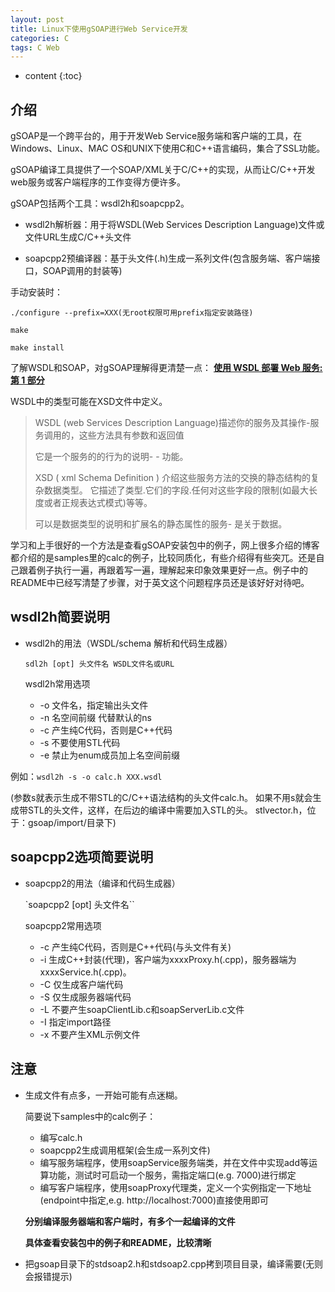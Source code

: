 ```yaml
---
layout: post
title: Linux下使用gSOAP进行Web Service开发
categories: C
tags: C Web
---
```


* content
{:toc}

## 介绍

gSOAP是一个跨平台的，用于开发Web Service服务端和客户端的工具，在Windows、Linux、MAC OS和UNIX下使用C和C++语言编码，集合了SSL功能。

gSOAP编译工具提供了一个SOAP/XML关于C/C++的实现，从而让C/C++开发web服务或客户端程序的工作变得方便许多。

gSOAP包括两个工具：wsdl2h和soapcpp2。

  * wsdl2h解析器：用于将WSDL(Web Services Description Language)文件或文件URL生成C/C++头文件

  * soapcpp2预编译器：基于头文件(.h)生成一系列文件(包含服务端、客户端接口，SOAP调用的封装等)



手动安装时：

```
./configure --prefix=XXX(无root权限可用prefix指定安装路径)

make

make install
```

了解WSDL和SOAP，对gSOAP理解得更清楚一点：
**[使用 WSDL 部署 Web 服务: 第 1 部分](https://www.ibm.com/developerworks/cn/webservices/ws-intwsdl/part1/)**

WSDL中的类型可能在XSD文件中定义。

>WSDL (web Services Description Language)描述你的服务及其操作-服务调用的，这些方法具有参数和返回值
>
>它是一个服务的的行为的说明- - 功能。
>
>XSD ( xml Schema Definition ) 介绍这些服务方法的交换的静态结构的复杂数据类型。 它描述了类型.它们的字段.任何对这些字段的限制(如最大长度或者正规表达式模式)等等。
>
>可以是数据类型的说明和扩展名的静态属性的服务- 是关于数据。

学习和上手很好的一个方法是查看gSOAP安装包中的例子，网上很多介绍的博客都介绍的是samples里的calc的例子，比较同质化，有些介绍得有些突兀。还是自己跟着例子执行一遍，再跟着写一遍，理解起来印象效果更好一点。例子中的README中已经写清楚了步骤，对于英文这个问题程序员还是该好好对待吧。

## wsdl2h简要说明

* wsdl2h的用法（WSDL/schema 解析和代码生成器）

  `sdl2h [opt] 头文件名 WSDL文件名或URL`

  wsdl2h常用选项

  * -o 文件名，指定输出头文件
  * -n 名空间前缀 代替默认的ns
  * -c 产生纯C代码，否则是C++代码
  * -s 不要使用STL代码
  * -e 禁止为enum成员加上名空间前缀

例如：`wsdl2h -s -o calc.h XXX.wsdl`

(参数s就表示生成不带STL的C/C++语法结构的头文件calc.h。
如果不用s就会生成带STL的头文件，这样，在后边的编译中需要加入STL的头。
stlvector.h，位于：gsoap/import/目录下)

## soapcpp2选项简要说明

* soapcpp2的用法（编译和代码生成器）

  `soapcpp2 [opt] 头文件名``

  soapcpp2常用选项

  * -c 产生纯C代码，否则是C++代码(与头文件有关)
  * -i 生成C++封装(代理)，客户端为xxxxProxy.h(.cpp)，服务器端为xxxxService.h(.cpp)。
  * -C 仅生成客户端代码
  * -S 仅生成服务器端代码
  * -L 不要产生soapClientLib.c和soapServerLib.c文件
  * -I 指定import路径
  * -x 不要产生XML示例文件

## 注意

  * 生成文件有点多，一开始可能有点迷糊。

    简要说下samples中的calc例子：

    * 编写calc.h
    * soapcpp2生成调用框架(会生成一系列文件)
    * 编写服务端程序，使用soapService服务端类，并在文件中实现add等运算功能，测试时可启动一个服务，需指定端口(e.g. 7000)进行绑定
    * 编写客户端程序，使用soapProxy代理类，定义一个实例指定一下地址(endpoint中指定,e.g. http://localhost:7000)直接使用即可

    **分别编译服务器端和客户端时，有多个一起编译的文件**

    **具体查看安装包中的例子和README，比较清晰**

  * 把gsoap目录下的stdsoap2.h和stdsoap2.cpp拷到项目目录，编译需要(无则会报错提示)
